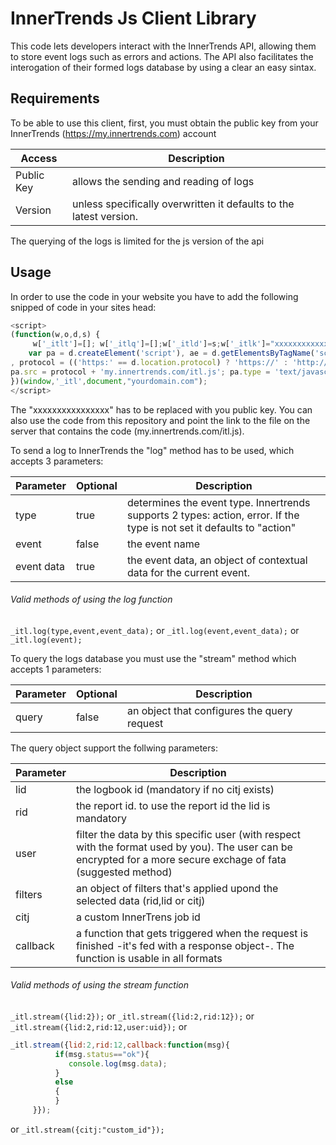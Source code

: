 
 InnerTrends Js Client Library
===================
 This code lets developers interact with the InnerTrends API, allowing them to store event logs such as errors and actions. 
 The API also facilitates the interogation of their formed logs database by using a clear an easy sintax.
 
                                         
 Requirements
-----
 To be able to use this client, first, you must obtain the public  key from your InnerTrends
 (https://my.innertrends.com) account                                        

 Access | Description
 --- | ---
 Public Key | allows the sending and reading of logs
 Version | unless specifically overwritten it defaults to the latest version.

 The querying of the logs is limited for the js version of the api

 Usage
-----
 In order to use the  code in your website you have to add the following snipped of code in your sites head:
 ```js
 <script>
(function(w,o,d,s) { 
	  w['_itlt']=[]; w['_itlq']=[];w['_itld']=s;w['_itlk']="xxxxxxxxxxxxxxxx";w[o]=w[o]||{log:function(t,v,p){w['_itlt'].push([t,v,p])},stream:function(q){w['_itlq'].push([q])}};
	 var pa = d.createElement('script'), ae = d.getElementsByTagName('script')[0]
, protocol = (('https:' == d.location.protocol) ? 'https://' : 'http://');pa.async = 1;  
 pa.src = protocol + 'my.innertrends.com/itl.js'; pa.type = 'text/javascript'; ae.parentNode.insertBefore(pa, ae);
})(window,'_itl',document,"yourdomain.com");
</script>
```
 The "xxxxxxxxxxxxxxxx" has to be replaced with you public key. 
 You can also use the code from this repository and point the link to the file on the server that contains the code (my.innertrends.com/itl.js).
 
 To send a log to InnerTrends the "log" method has to be used, which accepts 3 parameters:

Parameter | Optional | Description
--- | --- | ---
type | true | determines the event type. Innertrends supports 2 types: action, error. If the type is not set it defaults to "action"
event | false | the event name
event data | true | the event data, an object of contextual data for the current event.

###### Valid methods of using the log function

``` _itl.log(type,event,event_data); ```
 or
 ``` _itl.log(event,event_data); ```
  or
 ```  _itl.log(event); ```
 
 
 To query the logs database you must use the "stream" method   which accepts 1 parameters:

Parameter | Optional | Description
--- | --- | ---
query | false | an object that configures the query request

 The query object support the follwing parameters:
 
 Parameter  | Description
--- | ---
lid | the logbook id (mandatory if no citj exists)
rid | the report id. to use the report id the lid is mandatory
user | filter the data by this specific user (with respect with the format used by you). The user can be encrypted for a more secure exchage of fata (suggested method)
filters | an object of filters that's applied upond the selected data (rid,lid or citj)
citj | a custom InnerTrens job id
callback | a function that gets triggered when the request is finished -it's fed with a response object-. The function is usable in all formats
 
 ###### Valid methods of using the stream function

``` _itl.stream({lid:2}); ```
 or
 ``` _itl.stream({lid:2,rid:12}); ```
  or
 ``` _itl.stream({lid:2,rid:12,user:uid}); ```
 or
 ```js
 _itl.stream({lid:2,rid:12,callback:function(msg){
           if(msg.status=="ok"){
              console.log(msg.data);
           }
           else
           {
           }
      }}); 
 ```
   or
 ``` _itl.stream({citj:"custom_id"}); ```
